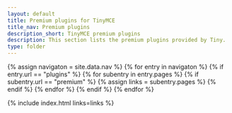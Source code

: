 ```yaml
---
layout: default
title: Premium plugins for TinyMCE
title_nav: Premium plugins
description_short: TinyMCE premium plugins
description: This section lists the premium plugins provided by Tiny.
type: folder
---
```


{% assign navigaton = site.data.nav %}
{% for entry in navigaton %}
  {% if entry.url == "plugins" %}
    {% for subentry in entry.pages %}
      {% if subentry.url == "premium" %}
        {% assign links = subentry.pages %}
      {% endif %}
    {% endfor %}
  {% endif %}
{% endfor %}

{% include index.html links=links %}
